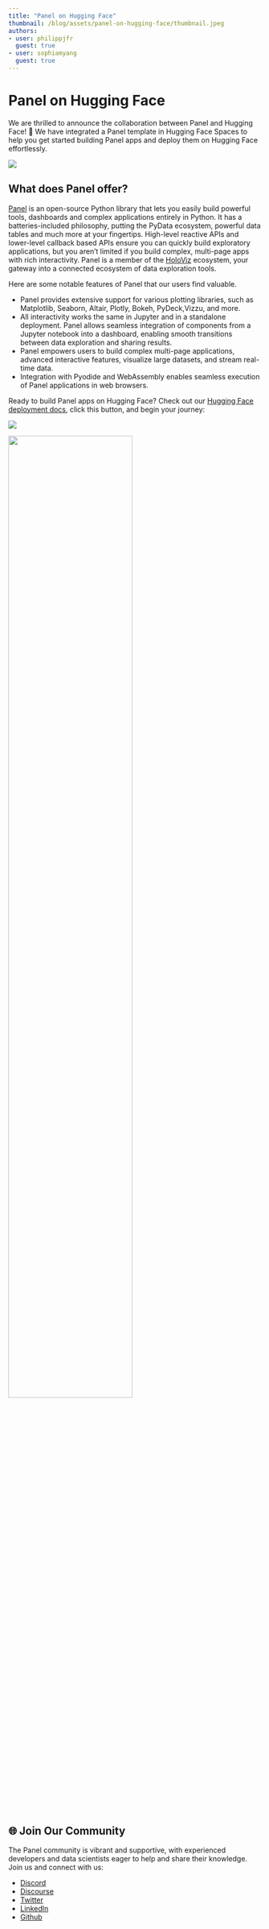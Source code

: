 ```yaml
---
title: "Panel on Hugging Face" 
thumbnail: /blog/assets/panel-on-hugging-face/thumbnail.jpeg
authors:
- user: philippjfr
  guest: true
- user: sophiamyang
  guest: true
---
```


# Panel on Hugging Face

<!-- {blog_metadata} -->
<!-- {authors} -->

We are thrilled to announce the collaboration between Panel and Hugging Face! 🎉 We have integrated a Panel template in Hugging Face Spaces to help you get started building Panel apps and deploy them on Hugging Face effortlessly. 

<a href="https://huggingface.co/new-space?template=Panel-Org/panel-template"> <img src="https://huggingface.co/datasets/huggingface/badges/raw/main/deploy-to-spaces-lg.svg"/> </a>


## What does Panel offer? 

[Panel](https://panel.holoviz.org/) is an open-source Python library that lets you easily build powerful tools, dashboards and complex applications entirely in Python. It has a batteries-included philosophy, putting the PyData ecosystem, powerful data tables and much more at your fingertips. High-level reactive APIs and lower-level callback based APIs ensure you can quickly build exploratory applications, but you aren’t limited if you build complex, multi-page apps with rich interactivity. Panel is a member of the [HoloViz](https://holoviz.org/) ecosystem, your gateway into a connected ecosystem of data exploration tools.

Here are some notable features of Panel that our users find valuable. 

- Panel provides extensive support for various plotting libraries, such as Matplotlib, Seaborn, Altair, Plotly, Bokeh, PyDeck,Vizzu, and more.
- All interactivity works the same in Jupyter and in a standalone deployment. Panel allows seamless integration of components from a Jupyter notebook into a dashboard, enabling smooth transitions between data exploration and sharing results.
- Panel empowers users to build complex multi-page applications, advanced interactive features, visualize large datasets, and stream real-time data.
- Integration with Pyodide and WebAssembly enables seamless execution of Panel applications in web browsers.

Ready to build Panel apps on Hugging Face? Check out our [Hugging Face deployment docs](https://panel.holoviz.org/how_to/deployment/huggingface.html#hugging-face), click this button, and begin your journey:


<a href="https://huggingface.co/new-space?template=Panel-Org/panel-template"> <img src="https://huggingface.co/datasets/huggingface/badges/raw/main/deploy-to-spaces-lg.svg"/> </a>

<a href="https://huggingface.co/new-space?template=Panel-Org/panel-template">
<img src="https://huggingface.co/datasets/huggingface/documentation-images/resolve/main/hub/spaces-panel.png" style="width:70%"> </a>


## 🌐 Join Our Community
The Panel community is vibrant and supportive, with experienced developers and data scientists eager to help and share their knowledge. Join us and connect with us:

- [Discord](https://discord.gg/aRFhC3Dz9w)
- [Discourse](https://discourse.holoviz.org/)
- [Twitter](https://twitter.com/Panel_Org)
- [LinkedIn](https://www.linkedin.com/company/panel-org)
- [Github](https://github.com/holoviz/panel)
